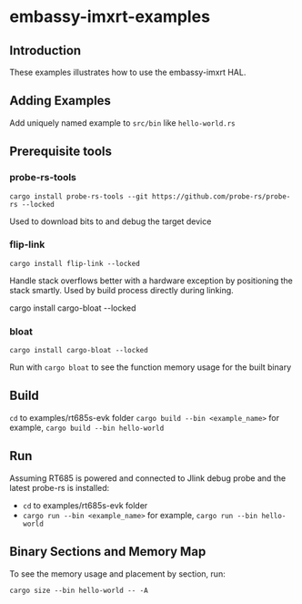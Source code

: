 # embassy-imxrt-examples

## Introduction

These examples illustrates how to use the embassy-imxrt HAL.

## Adding Examples

Add uniquely named example to `src/bin` like `hello-world.rs`

## Prerequisite tools

### probe-rs-tools

```shell
cargo install probe-rs-tools --git https://github.com/probe-rs/probe-rs --locked
```

Used to download bits to and debug the target device

### flip-link

```shell
cargo install flip-link --locked
```

Handle stack overflows better with a hardware exception by positioning the stack smartly.  Used by build process directly during linking.

cargo install cargo-bloat --locked

### bloat

```shell
cargo install cargo-bloat --locked
```

Run with `cargo bloat` to see the function memory usage for the built binary

## Build

`cd` to examples/rt685s-evk folder
`cargo build --bin <example_name>` for example, `cargo build --bin hello-world`

## Run

Assuming RT685 is powered and connected to Jlink debug probe and the latest probe-rs is installed:

- `cd` to examples/rt685s-evk folder
- `cargo run --bin <example_name>` for example, `cargo run --bin hello-world`

## Binary Sections and Memory Map

To see the memory usage and placement by section, run:

```shell
cargo size --bin hello-world -- -A
```
